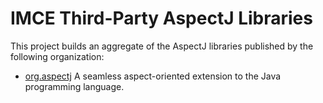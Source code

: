 # IMCE Third-Party AspectJ Libraries

This project builds an aggregate of the AspectJ libraries published by the following organization:

- [org.aspectj](http://www.eclipse.org/aspectj/) A seamless aspect-oriented extension to the Java programming language.
